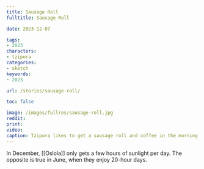```yaml
---
title: Sausage Roll
fulltitle: Sausage Roll

date: 2023-12-07

tags:
- 2023
characters:
- tzipora
categories:
- sketch
keywords:
- 2023

url: /stories/sausage-roll/

toc: false

image: /images/fullres/sausage-roll.jpg
reddit:
print:
video:
caption: Tzipora likes to get a sausage roll and coffee in the morning before school.
---
```

In December, [[Oslola]] only gets a few hours of sunlight per day. The opposite is true in June, when they enjoy 20-hour days.